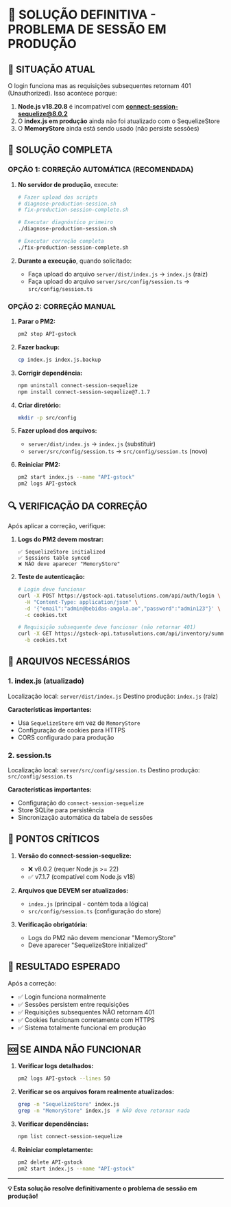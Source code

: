 # 🔧 SOLUÇÃO DEFINITIVA - PROBLEMA DE SESSÃO EM PRODUÇÃO

## 🚨 SITUAÇÃO ATUAL
O login funciona mas as requisições subsequentes retornam 401 (Unauthorized). Isso acontece porque:

1. **Node.js v18.20.8** é incompatível com **connect-session-sequelize@8.0.2**
2. O **index.js em produção** ainda não foi atualizado com o SequelizeStore
3. O **MemoryStore** ainda está sendo usado (não persiste sessões)

## 🎯 SOLUÇÃO COMPLETA

### OPÇÃO 1: CORREÇÃO AUTOMÁTICA (RECOMENDADA)

1. **No servidor de produção**, execute:
   ```bash
   # Fazer upload dos scripts
   # diagnose-production-session.sh
   # fix-production-session-complete.sh
   
   # Executar diagnóstico primeiro
   ./diagnose-production-session.sh
   
   # Executar correção completa
   ./fix-production-session-complete.sh
   ```

2. **Durante a execução**, quando solicitado:
   - Faça upload do arquivo `server/dist/index.js` → `index.js` (raiz)
   - Faça upload do arquivo `server/src/config/session.ts` → `src/config/session.ts`

### OPÇÃO 2: CORREÇÃO MANUAL

1. **Parar o PM2:**
   ```bash
   pm2 stop API-gstock
   ```

2. **Fazer backup:**
   ```bash
   cp index.js index.js.backup
   ```

3. **Corrigir dependência:**
   ```bash
   npm uninstall connect-session-sequelize
   npm install connect-session-sequelize@7.1.7
   ```

4. **Criar diretório:**
   ```bash
   mkdir -p src/config
   ```

5. **Fazer upload dos arquivos:**
   - `server/dist/index.js` → `index.js` (substituir)
   - `server/src/config/session.ts` → `src/config/session.ts` (novo)

6. **Reiniciar PM2:**
   ```bash
   pm2 start index.js --name "API-gstock"
   pm2 logs API-gstock
   ```

## 🔍 VERIFICAÇÃO DA CORREÇÃO

Após aplicar a correção, verifique:

1. **Logs do PM2 devem mostrar:**
   ```
   ✅ SequelizeStore initialized
   ✅ Sessions table synced
   ❌ NÃO deve aparecer "MemoryStore"
   ```

2. **Teste de autenticação:**
   ```bash
   # Login deve funcionar
   curl -X POST https://gstock-api.tatusolutions.com/api/auth/login \
     -H "Content-Type: application/json" \
     -d '{"email":"admin@bebidas-angola.ao","password":"admin123"}' \
     -c cookies.txt
   
   # Requisição subsequente deve funcionar (não retornar 401)
   curl -X GET https://gstock-api.tatusolutions.com/api/inventory/summary \
     -b cookies.txt
   ```

## 📁 ARQUIVOS NECESSÁRIOS

### 1. index.js (atualizado)
Localização local: `server/dist/index.js`
Destino produção: `index.js` (raiz)

**Características importantes:**
- Usa `SequelizeStore` em vez de `MemoryStore`
- Configuração de cookies para HTTPS
- CORS configurado para produção

### 2. session.ts
Localização local: `server/src/config/session.ts`
Destino produção: `src/config/session.ts`

**Características importantes:**
- Configuração do `connect-session-sequelize`
- Store SQLite para persistência
- Sincronização automática da tabela de sessões

## 🚨 PONTOS CRÍTICOS

1. **Versão do connect-session-sequelize:**
   - ❌ v8.0.2 (requer Node.js >= 22)
   - ✅ v7.1.7 (compatível com Node.js v18)

2. **Arquivos que DEVEM ser atualizados:**
   - `index.js` (principal - contém toda a lógica)
   - `src/config/session.ts` (configuração do store)

3. **Verificação obrigatória:**
   - Logs do PM2 não devem mencionar "MemoryStore"
   - Deve aparecer "SequelizeStore initialized"

## 🎯 RESULTADO ESPERADO

Após a correção:
- ✅ Login funciona normalmente
- ✅ Sessões persistem entre requisições
- ✅ Requisições subsequentes NÃO retornam 401
- ✅ Cookies funcionam corretamente com HTTPS
- ✅ Sistema totalmente funcional em produção

## 🆘 SE AINDA NÃO FUNCIONAR

1. **Verificar logs detalhados:**
   ```bash
   pm2 logs API-gstock --lines 50
   ```

2. **Verificar se os arquivos foram realmente atualizados:**
   ```bash
   grep -n "SequelizeStore" index.js
   grep -n "MemoryStore" index.js  # NÃO deve retornar nada
   ```

3. **Verificar dependências:**
   ```bash
   npm list connect-session-sequelize
   ```

4. **Reiniciar completamente:**
   ```bash
   pm2 delete API-gstock
   pm2 start index.js --name "API-gstock"
   ```

---

**💡 Esta solução resolve definitivamente o problema de sessão em produção!**